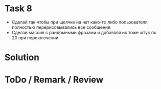 # Task 8
- Сделай так чтобы при щелчке на чат како-го либо пользователя полностью перерисовывались все сообщения.
- Сделай массив с рандомными фразами и добавляй их тоже штук по 20 при переключении.

# Solution

# ToDo / Remark / Review
